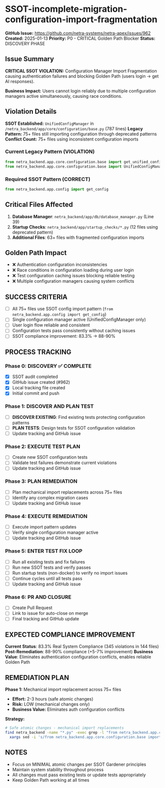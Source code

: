 # SSOT-incomplete-migration-configuration-import-fragmentation

**GitHub Issue:** https://github.com/netra-systems/netra-apex/issues/962
**Created:** 2025-01-13
**Priority:** P0 - CRITICAL Golden Path Blocker
**Status:** DISCOVERY PHASE

## Issue Summary

**CRITICAL SSOT VIOLATION:** Configuration Manager Import Fragmentation causing authentication failures and blocking Golden Path (users login → get AI responses).

**Business Impact:** Users cannot login reliably due to multiple configuration managers active simultaneously, causing race conditions.

## Violation Details

**SSOT Established:** `UnifiedConfigManager` in `/netra_backend/app/core/configuration/base.py` (787 lines)
**Legacy Pattern:** 75+ files still importing configuration through deprecated patterns
**Conflict Count:** 75+ files using inconsistent configuration imports

### Current Legacy Pattern (VIOLATION)
```python
from netra_backend.app.core.configuration.base import get_unified_config
from netra_backend.app.core.configuration.base import UnifiedConfigManager
```

### Required SSOT Pattern (CORRECT)
```python
from netra_backend.app.config import get_config
```

## Critical Files Affected

1. **Database Manager**: `netra_backend/app/db/database_manager.py` (Line 39)
2. **Startup Checks**: `netra_backend/app/startup_checks/*.py` (12 files using deprecated pattern)
3. **Additional Files**: 63+ files with fragmented configuration imports

## Golden Path Impact

- ❌ Authentication configuration inconsistencies
- ❌ Race conditions in configuration loading during user login
- ❌ Test configuration caching issues blocking reliable testing
- ❌ Multiple configuration managers causing system conflicts

## SUCCESS CRITERIA

- [ ] All 75+ files use SSOT config import pattern (`from netra_backend.app.config import get_config`)
- [ ] Single configuration manager active (UnifiedConfigManager only)
- [ ] User login flow reliable and consistent
- [ ] Configuration tests pass consistently without caching issues
- [ ] SSOT compliance improvement: 83.3% → 88-90%

## PROCESS TRACKING

### Phase 0: DISCOVERY ✅ COMPLETE
- [x] SSOT audit completed
- [x] GitHub issue created (#962)
- [x] Local tracking file created
- [x] Initial commit and push

### Phase 1: DISCOVER AND PLAN TEST
- [ ] **DISCOVER EXISTING**: Find existing tests protecting configuration patterns
- [ ] **PLAN TESTS**: Design tests for SSOT configuration validation
- [ ] Update tracking and GitHub issue

### Phase 2: EXECUTE TEST PLAN
- [ ] Create new SSOT configuration tests
- [ ] Validate test failures demonstrate current violations
- [ ] Update tracking and GitHub issue

### Phase 3: PLAN REMEDIATION
- [ ] Plan mechanical import replacements across 75+ files
- [ ] Identify any complex migration cases
- [ ] Update tracking and GitHub issue

### Phase 4: EXECUTE REMEDIATION
- [ ] Execute import pattern updates
- [ ] Verify single configuration manager active
- [ ] Update tracking and GitHub issue

### Phase 5: ENTER TEST FIX LOOP
- [ ] Run all existing tests and fix failures
- [ ] Run new SSOT tests and verify passes
- [ ] Run startup tests (non-docker) to verify no import issues
- [ ] Continue cycles until all tests pass
- [ ] Update tracking and GitHub issue

### Phase 6: PR AND CLOSURE
- [ ] Create Pull Request
- [ ] Link to issue for auto-close on merge
- [ ] Final tracking and GitHub update

## EXPECTED COMPLIANCE IMPROVEMENT

**Current Status**: 83.3% Real System Compliance (345 violations in 144 files)
**Post-Remediation**: 88-90% compliance (+5-7% improvement)
**Business Value**: Eliminates authentication configuration conflicts, enables reliable Golden Path

## REMEDIATION PLAN

**Phase 1:** Mechanical import replacement across 75+ files
- **Effort:** 2-3 hours (safe atomic changes)
- **Risk:** LOW (mechanical changes only)
- **Business Value:** Eliminates auth configuration conflicts

**Strategy:**
```bash
# Safe atomic changes - mechanical import replacements
find netra_backend -name "*.py" -exec grep -l "from netra_backend.app.core.configuration.base import" {} \; |
  xargs sed -i 's/from netra_backend.app.core.configuration.base import.*/from netra_backend.app.config import get_config/'
```

## NOTES

- Focus on MINIMAL atomic changes per SSOT Gardener principles
- Maintain system stability throughout process
- All changes must pass existing tests or update tests appropriately
- Keep Golden Path working at all times